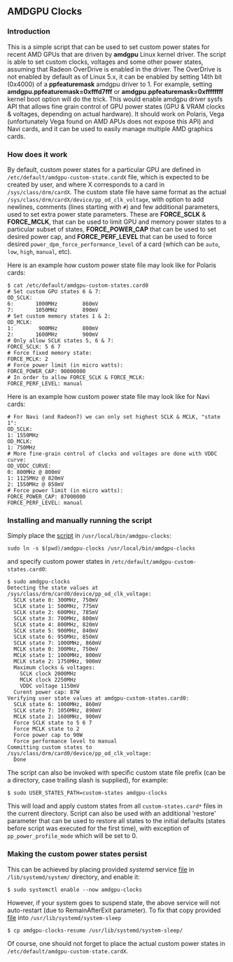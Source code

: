 ## AMDGPU Clocks

### Introduction

This is a simple script that can be used to set custom power states for recent
AMD GPUs that are driven by **amdgpu** Linux kernel driver. The script is able
to set custom clocks, voltages and some other power states, assuming that
Radeon OverDrive is enabled in the driver. The OverDrive is not enabled by
default as of Linux 5.x, it can be enabled by setting 14th bit (0x4000) of a
**ppfeaturemask** amdgpu driver to 1. For example, setting
**amdgpu.ppfeaturemask=0xfffd7fff** or **amdgpu.ppfeaturemask=0xffffffff**
kernel boot option will do the trick. This would enable amdgpu driver sysfs
API that allows fine grain control of GPU power states (GPU & VRAM clocks &
voltages, depending on actual hardware).
It should work on Polaris, Vega (unfortunately Vega found on AMD APUs does
not expose this API) and Navi cards, and it can be used to easily manage
multiple AMD graphics cards.

### How does it work

By default, custom power states for a particular GPU are defined in
`/etc/default/amdgpu-custom-state.cardX` file, which is expected to be created
by user, and where X corresponds to a card in `/sys/class/drm/cardX`. The
custom state file have same format as the actual
`/sys/class/drm/cardX/device/pp_od_clk_voltage`, with option to add
newlines, comments (lines starting with `#`) and few additional parameters, used
to set extra power state parameters. These are **FORCE_SCLK** & **FORCE_MCLK**,
that can be used to limit GPU and memory power states to a particular subset
of states, **FORCE_POWER_CAP** that can be used to set desired power cap, and
**FORCE_PERF_LEVEL** that can be used to force desired
`power_dpm_force_performance_level` of a card (which can be `auto`, `low`,
`high`, `manual`, etc).

Here is an example how custom power state file may look like for Polaris cards:

    $ cat /etc/default/amdgpu-custom-states.card0
    # Set custom GPU states 6 & 7:
    OD_SCLK:
    6:       1000MHz        860mV
    7:       1050MHz        890mV
    # Set custom memory states 1 & 2:
    OD_MCLK:
    1:        900MHz        800mV
    2:       1600MHz        900mV
    # Only allow SCLK states 5, 6 & 7:
    FORCE_SCLK: 5 6 7
    # Force fixed memory state:
    FORCE_MCLK: 2
    # Force power limit (in micro watts):
    FORCE_POWER_CAP: 90000000
    # In order to allow FORCE_SCLK & FORCE_MCLK:
    FORCE_PERF_LEVEL: manual

Here is an example how custom power state file may look like for Navi cards:

    # For Navi (and Radeon7) we can only set highest SCLK & MCLK, "state 1":
    OD_SCLK:
    1: 1550MHz
    OD_MCLK:
    1: 750MHz
    # More fine-grain control of clocks and voltages are done with VDDC curve:
    OD_VDDC_CURVE:
    0: 800MHz @ 800mV
    1: 1125MHz @ 820mV
    2: 1550MHz @ 850mV
    # Force power limit (in micro watts):
    FORCE_POWER_CAP: 87000000
    FORCE_PERF_LEVEL: manual

### Installing and manually running the script

Simply place the [script](amdgpu-clocks) in `/usr/local/bin/amdgpu-clocks`:

    sudo ln -s $(pwd)/amdgpu-clocks /usr/local/bin/amdgpu-clocks

and specify custom power states in `/etc/default/amdgpu-custom-states.card0`:

    $ sudo amdgpu-clocks
    Detecting the state values at /sys/class/drm/card0/device/pp_od_clk_voltage:
      SCLK state 0: 300MHz, 750mV
      SCLK state 1: 500MHz, 775mV
      SCLK state 2: 600MHz, 785mV
      SCLK state 3: 700MHz, 800mV
      SCLK state 4: 800MHz, 820mV
      SCLK state 5: 900MHz, 840mV
      SCLK state 6: 950MHz, 850mV
      SCLK state 7: 1000MHz, 860mV
      MCLK state 0: 300MHz, 750mV
      MCLK state 1: 1000MHz, 800mV
      MCLK state 2: 1750MHz, 900mV
      Maximum clocks & voltages:
        SCLK clock 2000MHz
        MCLK clock 2250MHz
        VDDC voltage 1150mV
      Curent power cap: 87W
    Verifying user state values at amdgpu-custom-states.card0:
      SCLK state 6: 1000MHz, 860mV
      SCLK state 7: 1050MHz, 890mV
      MCLK state 2: 1600MHz, 900mV
      Force SCLK state to 5 6 7
      Force MCLK state to 2
      Force power cap to 90W
      Force performance level to manual
    Committing custom states to /sys/class/drm/card0/device/pp_od_clk_voltage:
      Done

The script can also be invoked with specific custom state file prefix (can be
a directory, case trailing slash is supplied), for example:

    $ sudo USER_STATES_PATH=custom-states amdgpu-clocks

This will load and apply custom states from all `custom-states.card*` files
in the current directory. Script can also be used with an additional 'restore'
parameter that can be used to restore all states to the initial defaults
(states before script was executed for the first time), with exception of
`pp_power_profile_mode` which will be set to 0.

### Making the custom power states persist

This can be achieved by placing provided *systemd* service
[file](amdgpu-clocks.service) in `/lib/systemd/system/` directory,
and enable it:

    $ sudo systemctl enable --now amdgpu-clocks

However, if your system goes to suspend state, the above service will not
auto-restart (due to RemainAfterExit parameter). To fix that copy provided
[file](amdgpu-clocks-resume) into `/usr/lib/systemd/system-sleep`

    $ cp amdgpu-clocks-resume /usr/lib/systemd/system-sleep/

Of course, one should not forget to place the actual custom power states in
`/etc/default/amdgpu-custom-state.cardX`.
